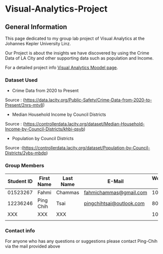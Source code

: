 # Visual-Analytics-Project

## General Information

This page dedicated to my group lab project of Visual Analytics at the Johannes Kepler University Linz.

Our Project is about the insights we have discovered by using the Crime Data of LA City and other supporting data such as population and Income. 


For a detailed project info  [Visual Analytics Moodel page](https://moodle.jku.at/jku/course/view.php?id=25624).

### Dataset Used

* Crime Data from 2020 to Present

Source : (https://data.lacity.org/Public-Safety/Crime-Data-from-2020-to-Present/2nrs-mtv8)
 
* Median Household Income by Council Districts

Source : (https://controllerdata.lacity.org/dataset/Median-Household-Income-by-Council-Districts/khbi-qsyb)

* Population by Council Districts

Source :(https://controllerdata.lacity.org/dataset/Population-by-Council-Districts/2ybs-mbdp)
### Group Members

| Student ID    | First Name  | Last Name      | E-Mail | Workload [%]  |
| --------------|-------------|----------------|--------|---------------|
| 01523267      | Fahmi       |  Chammas       |fahmichammas@gmail.com    |10%             |
| 12236246      | Ping Chih   |  Tsai          |pingchihtsai@outlook.com  |80%             |
| XXX           | XXX         |  XXX           |                          |10%             |
|               |             |                |                          |                | 

### Contact info 
For anyone who has any questions or suggestions please contact Ping-Chih via the mail provided above






